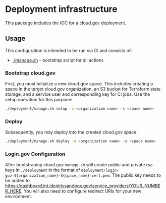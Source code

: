 # Deployment infrastructure

This package includes the IOC for a cloud.gov deployment.

## Usage

This configuration is intended to be run via CI and consists of:

- [./manage.sh](manage.sh) - bootstrap script for all actions

### Bootstrap cloud.gov

First, you must initialize a new cloud.gov space. This includes creating a space in the target cloud.gov organization, an S3 bucket for Terraform state storage, and a service user and corresponding key for CI jobs. Use the setup operation for this purpose:

```bash
./deployment/manage.sh setup -o <organization name> -s <space name>
```

### Deploy

Subsequently, you may deploy into the created cloud.gov space:

```bash
./deployment/manage.sh deploy -o <organization name> -s <space name>
```

### Login.gov Configuration

After bootstraping cloud.gov `manage.sh` will create public and private rsa keys in `./deployment` in the format of `deployment/login-gov-${organization_name}-${space_name}-cert.pem`. The public key needs to be added to https://dashboard.int.identitysandbox.gov/service_providers/YOUR_NUMBER_HERE. You will also need to configure redirect URIs for your new environment.
